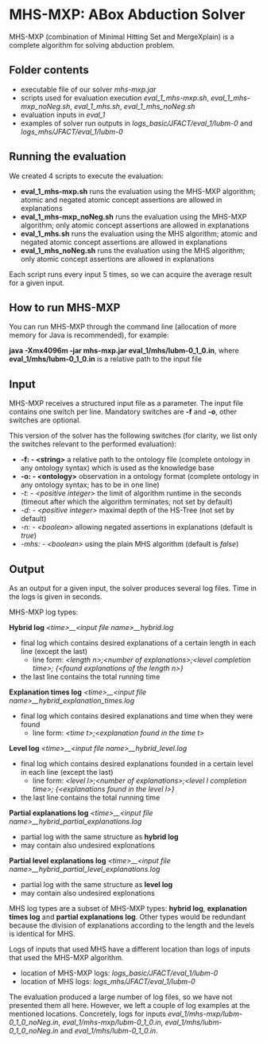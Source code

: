 # MHS-MXP: ABox Abduction Solver 

MHS-MXP (combination of Minimal Hitting Set and MergeXplain) is a complete algorithm for solving abduction problem.

## Folder contents
* executable file of our solver *mhs-mxp.jar*
* scripts used for evaluation execution *eval_1_mhs-mxp.sh*, *eval_1_mhs-mxp_noNeg.sh*, *eval_1_mhs.sh*, *eval_1_mhs_noNeg.sh*
* evaluation inputs in *eval_1*
* examples of solver run outputs in *logs_basic/JFACT/eval_1/lubm-0* and *logs_mhs/JFACT/eval_1/lubm-0*

## Running the evaluation
We created 4 scripts to execute the evaluation:
* **eval_1_mhs-mxp.sh** runs the evaluation using the MHS-MXP algorithm; atomic and negated atomic concept assertions are allowed in explanations
* **eval_1_mhs-mxp_noNeg.sh** runs the evaluation using the MHS-MXP algorithm; only atomic concept assertions are allowed in explanations
* **eval_1_mhs.sh** runs the evaluation using the MHS algorithm; atomic and negated atomic concept assertions are allowed in explanations
* **eval_1_mhs_noNeg.sh** runs the evaluation using the MHS algorithm; only atomic concept assertions are allowed in explanations

Each script runs every input 5 times, so we can acquire the average result for a given input. 

## How to run MHS-MXP
You can run MHS-MXP through the command line (allocation of more memory for Java is recommended), for example:

**java -Xmx4096m -jar mhs-mxp.jar eval_1/mhs/lubm-0_1_0.in**, where **eval_1/mhs/lubm-0_1_0.in** is a relative path to the input file

## Input
MHS-MXP receives a structured input file as a parameter. The input file contains one switch per line. Mandatory switches are **-f** and **-o**, other switches are optional.

This version of the solver has the following switches (for clarity, we list only the switches relevant to the performed evaluation):
* **-f: - \<string\>**   a relative path to the ontology file (complete ontology in any ontology syntax) which is used as the knowledge base
* **-o: - \<ontology\>** observation in a ontology format (complete ontology in any ontology syntax; has to be in one line)
* *-t: - \<positive integer\>*   the limit of algorithm runtime in the seconds (timeout after which the algorithm terminates; not set by default)
* *-d: - \<positive integer\>*   maximal depth of the HS-Tree (not set by default) 
* *-n: - \<boolean\>*   allowing negated assertions in explanations (default is *true*)
* *-mhs: - \<boolean\>*   using the plain MHS algorithm (default is *false*)

## Output
As an output for a given input, the solver produces several log files. Time in the logs is given in seconds.

MHS-MXP log types:

**Hybrid log**
*\<time\>__\<input file name\>__hybrid.log*

* final log which contains desired explanations of a certain length in each line (except the last)
  * line form: *\<length n\>;\<number of explanations\>;\<level completion time\>; {\<found explanations of the length n\>}*
* the last line contains the total running time

**Explanation times log**
*\<time\>__\<input file name\>__hybrid_explanation_times.log*

* final log which contains desired explanations and time when they were found
  * line form: *\<time t\>;\<explanation found in the time t\>*

**Level log**
*\<time\>__\<input file name\>__hybrid_level.log*

* final log which contains desired explanations founded in a certain level in each line (except the last)
  * line form: *\<level l\>;\<number of explanations\>;\<level l completion time\>; {\<explanations found in the level l\>}*
* the last line contains the total running time

**Partial explanations log**
*\<time\>__\<input file name\>__hybrid_partial_explanations.log*

* partial log with the same structure as **hybrid log**
* may contain also undesired explonations 

**Partial level explanations log**
*\<time\>__\<input file name\>__hybrid_partial_level_explanations.log*

* partial log with the same structure as **level log**
* may contain also undesired explonations 

MHS log types are a subset of MHS-MXP types: **hybrid log**, **explanation times log** and **partial explanations log**. Other types would be redundant because the division of explanations according to the length and the levels is identical for MHS.

Logs of inputs that used MHS have a different location than logs of inputs that used the MHS-MXP algorithm.
* location of MHS-MXP logs: *logs_basic/JFACT/eval_1/lubm-0*
* location of MHS logs: *logs_mhs/JFACT/eval_1/lubm-0*

The evaluation produced a large number of log files, so we have not presented them all here. 
However, we left a couple of log examples at the mentioned locations. Concretely, logs for inputs *eval_1/mhs-mxp/lubm-0_1_0_noNeg.in*, *eval_1/mhs-mxp/lubm-0_1_0.in*, *eval_1/mhs/lubm-0_1_0_noNeg.in* and *eval_1/mhs/lubm-0_1_0.in*.
